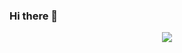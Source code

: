 ### Hi there 👋

<p align="center">
<img src="https://github-readme-stats.vercel.app/api?username=pacificescape&show_icons=true&&theme=material-palenight" />
</p>

<!--
**pacificescape/pacificescape** is a ✨ _special_ ✨ repository because its `README.md` (this file) appears on your GitHub profile.

Here are some ideas to get you started:

- 🔭 I’m currently working on ...
- 🌱 I’m currently learning ...
- 👯 I’m looking to collaborate on ...
- 🤔 I’m looking for help with ...
- 💬 Ask me about ...
- 📫 How to reach me: ...
- 😄 Pronouns: ...
- ⚡ Fun fact: ...
-->
